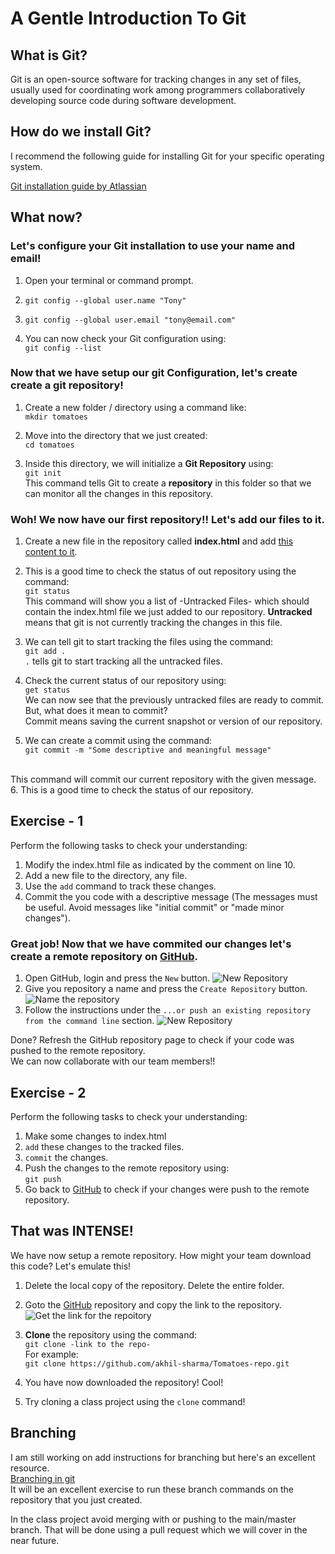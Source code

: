 # A Gentle Introduction To Git

## What is Git?

<p>Git is an open-source software for tracking changes in any set of files, usually used for coordinating work among programmers collaboratively developing source code during software development.</p>


## How do we install Git?
<p>I recommend the following guide for installing Git for your specific operating system.</p>

[Git installation guide by Atlassian](https://www.atlassian.com/git/tutorials/install-git "Install Git")

## What now?

### Let's configure your Git installation to use your name and email!

1. Open your terminal or command prompt.

2. `git config --global user.name "Tony"`

3. `git config --global user.email "tony@email.com"`

4. You can now check your Git configuration using:</br> 
`git config --list`

### Now that we have setup our git Configuration, let's create create a git repository!

1. Create a new folder / directory using a command like:</br> `mkdir tomatoes`

2. Move into the directory that we just created:</br> 
`cd tomatoes`

3. Inside this directory, we will initialize a <b>Git Repository</b> using: </br> `git init` </br>
This command tells Git to create a <b>repository</b> in this folder so that we can monitor all the changes in this repository.

### Woh! We now have our first repository!! Let's add our files to it.

1. Create a new file in the repository called <b>index.html</b> and add [this content to it](./index.html).

2. This is a good time to check the status of out repository using the command:</br> `git status`</br>
This command will show you a list of -Untracked Files- which should contain the index.html file we just added to our repository. <b>Untracked</b> means that git is not currently tracking the changes in this file.

3. We can tell git to start tracking the files using the command: </br> `git add .`</br>
`.` tells git to start tracking all the untracked files.

4. Check the current status of our repository using: </br>
`get status` </br>
We can now see that the previously untracked files are ready to commit.</br>
But, what does it mean to commit?
</br> Commit means saving the current snapshot or version of our repository.
5. We can create a commit using the command: </br>
`git commit -m "Some descriptive and meaningful message"`
</br>
This command will commit our current repository with the given message.
6. This is a good time to check the status of our repository.

## Exercise - 1
Perform the following tasks to check your understanding:

1. Modify the index.html file as indicated by the comment on line 10.
2. Add a new file to the directory, any file.
3. Use the `add` command to track these changes.
4. Commit the you code with a descriptive message (The messages must be useful. Avoid messages like "initial commit" or "made minor changes").

### Great job! Now that we have commited our changes let's create a remote repository on [GitHub](https://github.com).
1. Open GitHub, login and press the `New` button.
![New Repository][NEW_BUTTON]
2. Give you repository a name and press the `Create Repository` button.
![Name the repository][NAME_IT]
3. Follow the instructions under the `...or push an existing repository from the command line` section.
![New Repository][PUSH_CODE]

Done? Refresh the GitHub repository page to check if your code was pushed to the remote repository.</br>
We can now collaborate with our team members!!

## Exercise - 2
Perform the following tasks to check your understanding:
1. Make some changes to index.html
2. `add` these changes to the tracked files.
3. `commit` the changes.
4. Push the changes to the remote repository using: </br>
`git push`
5. Go back to [GitHub](https://www.github.com) to check if your changes were push to the remote repository.

## That was INTENSE!
We have now setup a remote repository. How might your team download this code?
Let's emulate this!
1. Delete the local copy of the repository. Delete the entire folder.
2. Goto the [GitHub](https://www.github.com) repository and copy the link to the repository. </br>
![Get the link for the repoitory][LINK]
3. <b>Clone</b> the repository using the command: </br>
`git clone -link to the repo-`</br>
For example: </br>
`git clone https://github.com/akhil-sharma/Tomatoes-repo.git`

4. You have now downloaded the repository! Cool!
5. Try cloning a class project using the `clone` command!

[NAME_IT]: https://github.com/akhil-sharma/Tomatoes-repo/blob/main/assets/name_it.jpeg "Name your repository."

[NEW_BUTTON]: https://github.com/akhil-sharma/Tomatoes-repo/blob/main/assets/new_button.jpeg "Create a new Repository."

[PUSH_CODE]: https://github.com/akhil-sharma/Tomatoes-repo/blob/main/assets/push_existing_repo.jpeg "Push you code to a remote repository"

[LINK]: https://github.com/akhil-sharma/Tomatoes-repo/blob/main/assets/link.JPG "Copy the link to the repository."

## Branching
I am still working on add instructions for branching but here's an excellent resource.</br>
[Branching in git](https://www.atlassian.com/git/tutorials/using-branches)
</br>
It will be an excellent exercise to run these branch commands on the repository that you just created.

In the class project avoid merging with or pushing to the main/master branch. That will be done using a pull request which we will cover in the near future.